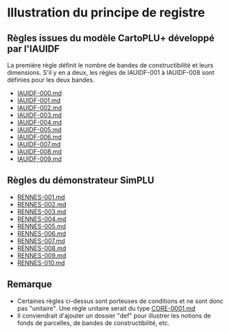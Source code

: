# Illustration du principe de registre

## Règles issues du modèle CartoPLU+ développé par l'IAUIDF

La première règle définit le nombre de bandes de constructibilité et leurs dimensions. S'il y en a deux, les règles de IAUIDF-001 à IAUIDF-008 sont définies pour les deux bandes.

* [IAUIDF-000.md](IAUIDF-000.md)
* [IAUIDF-001.md](IAUIDF-001.md)
* [IAUIDF-002.md](IAUIDF-002.md)
* [IAUIDF-003.md](IAUIDF-003.md)
* [IAUIDF-004.md](IAUIDF-004.md)
* [IAUIDF-005.md](IAUIDF-005.md)
* [IAUIDF-006.md](IAUIDF-006.md)
* [IAUIDF-007.md](IAUIDF-007.md)
* [IAUIDF-008.md](IAUIDF-008.md)
* [IAUIDF-009.md](IAUIDF-009.md)

## Règles du démonstrateur SimPLU

* [RENNES-001.md](RENNES-001.md)
* [RENNES-002.md](RENNES-002.md)
* [RENNES-003.md](RENNES-003.md)
* [RENNES-004.md](RENNES-004.md)
* [RENNES-005.md](RENNES-005.md)
* [RENNES-006.md](RENNES-006.md)
* [RENNES-007.md](RENNES-007.md)
* [RENNES-008.md](RENNES-008.md)
* [RENNES-009.md](RENNES-009.md)
* [RENNES-010.md](RENNES-010.md)


## Remarque

* Certaines règles ci-dessus sont porteuses de conditions et ne sont donc pas "unitaire". Une règle unitaire serait du type [CORE-0001.md](CORE-0001.md)
* Il conviendrait d'ajouter un dossier "def" pour illustrer les notions de fonds de parcelles, de bandes de constructibilité, etc.
